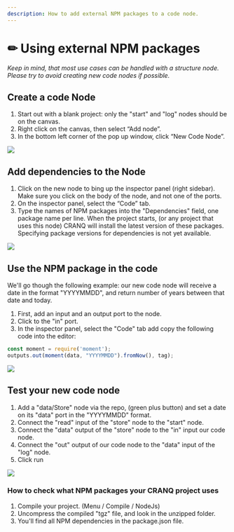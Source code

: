```yaml
---
description: How to add external NPM packages to a code node.
---
```


# ✏ Using external NPM packages

_Keep in mind, that most use cases can be handled with a structure node. Please try to avoid creating new code nodes if possible._

## Create a code Node

1. Start out with a blank project: only the "start" and "log" nodes should be on the canvas.
2. Right click on the canvas, then select “Add node”.
3. In the bottom left corner of the pop up window, click “New Code Node”.

![](<../../.gitbook/assets/add\_code\_node (1).gif>)

## Add dependencies to the Node

1. Click on the new node to bing up the inspector panel (right sidebar). Make sure you click on the body of the node, and not one of the ports.
2. On the inspector panel, select the “Code” tab.
3. Type the names of NPM packages into the "Dependencies" field, one package name per line. When the project starts, (or any project that uses this node) CRANQ will install the latest version of these packages. Specifying package versions for dependencies is not yet available.

![](../../.gitbook/assets/add\_dependencies\_to\_the\_node.gif)

## Use the NPM package in the code

We'll go though the following example: our new code node will receive a date in the format "YYYYMMDD", and return number of years between that date and today.

1. First, add an input and an output port to the node.
2. Click to the "in" port.
3. In the inspector panel, select the "Code" tab add copy the following code into the editor:

```javascript
const moment = require('moment');
outputs.out(moment(data, "YYYYMMDD").fromNow(), tag);
```

![](../../.gitbook/assets/add\_code.gif)

## Test your new code node

1. Add a "data/Store" node via the repo, (green plus button) and set a date on its "data" port in the "YYYYMMDD" format.
2. Connect the "read" input of the "store" node to the "start" node.
3. Connect the "data" output of the "store" node to the "in" input our code node.
4. Connect the "out" output of our code node to the "data" input of the "log" node.
5. Click run

![](../../.gitbook/assets/working\_code.gif)

### How to check what NPM packages your CRANQ project uses

1. Compile your project. (Menu / Compile / NodeJs)
2. Uncompress the compiled "tgz" file, and look in the unzipped folder.
3. You'll find all NPM dependencies in the package.json file.

